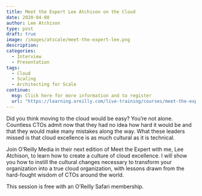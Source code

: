 ```yaml
---
title: Meet the Expert Lee Atchison on the Cloud
date: 2020-04-08
author: Lee Atchison
type: post
draft: true
image: /images/atscale/meet-the-expert-lee.png
description: 
categories:
  - Interview
  - Presentation
tags:
  - Cloud
  - Scaling
  - Architecting for Scale
continue:
  msg: Click here for more information and to register
  url: "https://learning.oreilly.com/live-training/courses/meet-the-expert-lee-atchison-on-the-cloud-mistakes-you-didnt-know-you-were-about-to-make/0636920393955/?utm_source=linkedin&utm_medium=social&utm_campaign=Promotional"
---
```


Did you think moving to the cloud would be easy? You’re not alone. Countless CTOs admit now that they had no idea how hard it would be and that they would make many mistakes along the way. What these leaders missed is that cloud excellence is as much cultural as it is technical.

Join O’Reilly Media in their next edition of Meet the Expert with me, Lee Atchison, to learn how to create a culture of cloud excellence. I will show you how to instill the cultural changes necessary to transform your organization into a true cloud organization, with lessons drawn from the hard-fought wisdom of CTOs around the world.

This session is free with an O’Reilly Safari membership.

